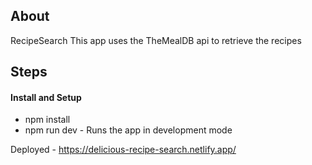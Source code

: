 ## About

RecipeSearch
This app uses the TheMealDB api to retrieve the recipes

## Steps

#### Install and Setup

- npm install
- npm run dev - Runs the app in development mode

Deployed - https://delicious-recipe-search.netlify.app/
